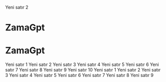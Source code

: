 Yeni satır 2
# ZamaGpt
# ZamaGpt
Yeni satır 1
Yeni satır 2
Yeni satır 3
Yeni satır 4
Yeni satır 5
Yeni satır 6
Yeni satır 7
Yeni satır 8
Yeni satır 9
Yeni satır 10
Yeni satır 1
Yeni satır 2
Yeni satır 3
Yeni satır 4
Yeni satır 5
Yeni satır 6
Yeni satır 7
Yeni satır 8
Yeni satır 9
